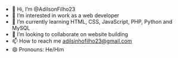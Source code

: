 - 👋 Hi, I’m @AdilsonFilho23
- 👀 I’m interested in work as a web developer
- 🌱 I’m currently learning HTML, CSS, JavaScript, PHP, Python and MySQL
- 💞️ I’m looking to collaborate on website building
- 📫 How to reach me adilsinhofilho23@gmail.com
- 😄 Pronouns: He/Him

<!---
AdilsonFilho23/AdilsonFilho23 is a ✨ special ✨ repository because its `README.md` (this file) appears on your GitHub profile.
You can click the Preview link to take a look at your changes.
--->
